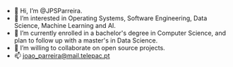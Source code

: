 - 👋 Hi, I’m @JPSParreira.
- 💞️ I’m interested in Operating Systems, Software Engineering, Data Science, Machine Learning and AI.
- 🌱 I’m currently enrolled in a bachelor's degree in Computer Science, and plan to follow up with a master's in Data Science.
- 👀 I’m willing to collaborate on open source projects.
- 📫 joao_parreira@mail.telepac.pt

<!---
JPParreira76/JPParreira76 is a ✨ special ✨ repository because its `README.md` (this file) appears on your GitHub profile.
You can click the Preview link to take a look at your changes.
--->
